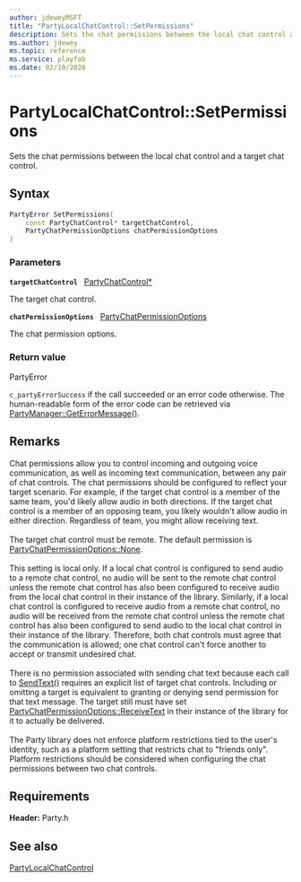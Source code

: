 ```yaml
---
author: jdeweyMSFT
title: "PartyLocalChatControl::SetPermissions"
description: Sets the chat permissions between the local chat control and a target chat control.
ms.author: jdewey
ms.topic: reference
ms.service: playfab
ms.date: 02/10/2020
---
```


# PartyLocalChatControl::SetPermissions  

Sets the chat permissions between the local chat control and a target chat control.  

## Syntax  
  
```cpp
PartyError SetPermissions(  
    const PartyChatControl* targetChatControl,  
    PartyChatPermissionOptions chatPermissionOptions  
)  
```  
  
### Parameters  
  
**`targetChatControl`** &nbsp; [PartyChatControl*](../../PartyChatControl/partychatcontrol.md)  
  
The target chat control.  
  
**`chatPermissionOptions`** &nbsp; [PartyChatPermissionOptions](../../../enums/partychatpermissionoptions.md)  
  
The chat permission options.  
  
  
### Return value  
PartyError
  
```c_partyErrorSuccess``` if the call succeeded or an error code otherwise. The human-readable form of the error code can be retrieved via [PartyManager::GetErrorMessage()](../../PartyManager/methods/partymanager_geterrormessage.md).
  
## Remarks  
  
Chat permissions allow you to control incoming and outgoing voice communication, as well as incoming text communication, between any pair of chat controls. The chat permissions should be configured to reflect your target scenario. For example, if the target chat control is a member of the same team, you'd likely allow audio in both directions. If the target chat control is a member of an opposing team, you likely wouldn't allow audio in either direction. Regardless of team, you might allow receiving text. <br /><br /> The target chat control must be remote. The default permission is [PartyChatPermissionOptions::None](../../../enums/partychatpermissionoptions.md).   <br /><br /> This setting is local only. If a local chat control is configured to send audio to a remote chat control, no audio will be sent to the remote chat control unless the remote chat control has also been configured to receive audio from the local chat control in their instance of the library. Similarly, if a local chat control is configured to receive audio from a remote chat control, no audio will be received from the remote chat control unless the remote chat control has also been configured to send audio to the local chat control in their instance of the library. Therefore, both chat controls must agree that the communication is allowed; one chat control can't force another to accept or transmit undesired chat.   <br /><br /> There is no permission associated with sending chat text because each call to [SendText()](partylocalchatcontrol_sendtext.md) requires an explicit list of target chat controls. Including or omitting a target is equivalent to granting or denying send permission for that text message. The target still must have set [PartyChatPermissionOptions::ReceiveText](../../../enums/partychatpermissionoptions.md) in their instance of the library for it to actually be delivered.   <br /><br /> The Party library does not enforce platform restrictions tied to the user's identity, such as a platform setting that restricts chat to "friends only". Platform restrictions should be considered when configuring the chat permissions between two chat controls.
  
## Requirements  
  
**Header:** Party.h
  
## See also  
[PartyLocalChatControl](../partylocalchatcontrol.md)  

  
  
